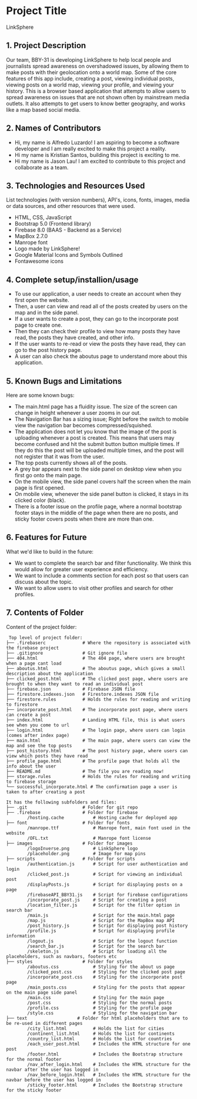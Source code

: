 # Project Title
LinkSphere

## 1. Project Description 
Our team, BBY-31 is developing LinkSphere to help local people and journalists spread awareness on overshadowed issues, by allowing them to make posts with their geolocation onto a world map. Some of the core features of this app include, creating a post, viewing individual posts, viewing posts on a world map, viewing your profile, and viewing your history. This is a browser based application that attempts to allow users to spread awareness on issues that are not shown often by mainstream media outlets. It also attempts to get users to know better geography, and works like a map based social media.

## 2. Names of Contributors  
* Hi, my name is Alfredo Luzardo! I am aspiring to become a software developer and I am really excited to make this project a reality.
* Hi my name is Kristian Santos, building this project is exciting to me.
* Hi my name is Jason Lau! I am excited to contribute to this project and collaborate as a team.
	
## 3. Technologies and Resources Used
List technologies (with version numbers), API's, icons, fonts, images, media or data sources, and other resources that were used.
* HTML, CSS, JavaScript
* Bootstrap 5.0 (Frontend library)
* Firebase 8.0 (BAAS - Backend as a Service)
* MapBox 2.7.0
* Manrope font
* Logo made by LinkSphere! 
* Google Material Icons and Symbols Outlined
* Fontawesome icons

## 4. Complete setup/installion/usage
* To use our application, a user needs to create an account when they first open the website.
* Then, a user can view and read all of the posts created by users on the map and in the side panel. 
* If a user wants to create a post, they can go to the incorporate post page to create one. 
* Then they can check their profile to view how many posts they have read, the posts they have created, and other info. 
* If the user wants to re-read or view the posts they have read, they can go to the post history page.
* A user can also check the aboutus page to understand more about this application.

## 5. Known Bugs and Limitations
Here are some known bugs:
* The main.html page has a fluidity issue. The size of the screen can change in height whenever a user zooms in our out. 
* The Navigation Bar has a sizing issue; Right before the switch to mobile view the navigation bar becomes compressed/squished.
* The application does not let you know that the image of the post is uploading whenever a post is created. This means that users may become confused and hit the submit button button multiple times. If they do this the post will be uploaded multiple times, and the post will not register that it was from the user.
* The top posts currently shows all of the posts.
* A grey bar appears next to the side panel on desktop view when you first go onto the main page.
* On the mobile view, the side panel covers half the screen when the main page is first opened.
* On mobile view, whenever the side panel button is clicked, it stays in its clicked color (black).
* There is a footer issue on the profile page, where a normal bootstrap footer stays in the middle of the page when there are no posts, and sticky footer covers posts when there are more than one. 

## 6. Features for Future
What we'd like to build in the future:
* We want to complete the search bar and filter functionality. We think this would allow for greater user experience and efficiency.
* We want to include a comments section for each post so that users can discuss about the topic. 
* We want to allow users to visit other profiles and search for other profiles. 
	
## 7. Contents of Folder
Content of the project folder:

```
 Top level of project folder: 
├── .firebaserc              # Where the repository is associated with the firebase project
├── .gitignore               # Git ignore file
├── 404.html                 # The 404 page, where users are brought when a page cant load
├── aboutus.html             # The aboutus page, which gives a small description about the application
├── clicked_post.html        # The clicked post page, where users are brought to when they want to read an individual post
├── firebase.json            # Firebase JSON file
├── firestore.indexes.json   # Firestore.indexes JSON file
├── firestore.rules          # Holds the rules for reading and writing to firestore
├── incorporate_post.html    # The incorporate post page, where users can create a post
├── index.html               # Landing HTML file, this is what users see when you come to url
├── login.html               # The login page, where users can login (comes after index page)
├── main.html                # The main page, where users can view the map and see the top posts
├── post_history.html        # The post history page, where users can view which posts they have read
├── profile_page.html        # The profile page that holds all the info about the user
├── README.md                # The file you are reading now!
├── storage.rules            # Holds the rules for reading and writing to firebase storage
└── successful_incorporate.html # The confirmation page a user is taken to after creating a post

It has the following subfolders and files:
├── .git                     # Folder for git repo
├── .firebase                # Folder for firebase
        /hosting.cache           # Hosting cache for deployed app
├── font                     # Folder for fonts
        /manrope.ttf             # Manrope font, main font used in the website
        /OFL.txt                 # Manrope font license
├── images                   # Folder for images
        /logoInverse.png         # LinkSphere logo
        /placeholder.png         # Image for map pins
├── scripts                  # Folder for scripts
        /authentication.js       # Script for user authentication and login
        /clicked_post.js         # Script for viewing an individual post
        /displayPosts.js         # Script for displaying posts on a page
        /firebaseAPI_BBY31.js    # Script for firebase configurations
        /incorporate_post.js     # Script for creating a post
        /location_filter.js      # Script for the filter option in search bar
        /main.js                 # Script for the main.html page
        /map.js                  # Script for the MapBox map API
        /post_history.js         # Script for displaying post history
        /profile.js              # Script for displaying profile information
        /logout.js               # Script for the logout function
        /search_bar.js           # Script for the search bar
        /skeleton.js             # Script for loading all the placeholders, such as navbars, footers etc
├── styles                   # Folder for styles
        /aboutus.css             # Styling for the about us page
        /clicked_post.css        # Styling for the clicked post page
        /incorporate_post.css    # Styling for the incorporate post page
        /main_posts.css          # Styling for the posts that appear on the main page side panel
        /main.css                # Styling for the main page 
        /post.css                # Styling for the normal posts
        /profile.css             # Styling for the profile page 
        /style.css               # Styling for the navigation bar
├── text                   # Folder for html placeholders that are to be re-used in different pages
        /city_list.html          # Holds the list for cities
        /continent_list.html     # Holds the list for continents
        /country_list.html       # Holds the list for countries 
        /each_user_post.html     # Includes the HTML structure for one post
        /footer.html             # Includes the Bootstrap structure for the normal footer
        /nav_after_login.html    # Includes the HTML structure for the navbar after the user has logged in
        /nav_before_login.html   # Includes the HTML structure for the navbar before the user has logged in
        /sticky_footer.html      # Includes the Bootstrap structure for the sticky footer

```
